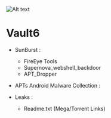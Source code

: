 ![Alt text](https://raw.githubusercontent.com/adnane-X-tebbaa/imgs/master/Vault2.gif)

# Vault6 

* SunBurst : 
  - FireEye Tools
  - Supernova_webshell_backdoor
  - APT_Dropper
* APTs Android Malware Collection : 

* Leaks : 
   - Readme.txt (Mega/Torrent Links) 
